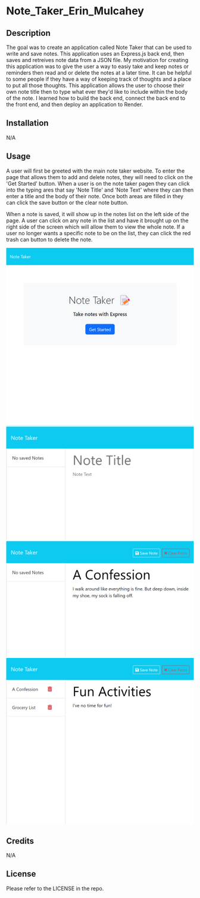 # Note_Taker_Erin_Mulcahey

## Description

The goal was to create an application called Note Taker that can be used to write and save notes. This application uses an Express.js back end, then saves and retreives note data from a JSON file. My motivation for creating this application was to give the user a way to easiy take and keep notes or reminders then read and or delete the notes at a later time. It can be helpful to some people if they have a way of keeping track of thoughts and a place to put all those thoughts. This application allows the user to choose their own note title then to type what ever they'd like to include within the body of the note. I learned how to build the back end, connect the back end to the front end, and then deploy an application to Render.

## Installation

N/A

## Usage

A user will first be greeted with the main note taker website. To enter the page that allows them to add and delete notes, they will need to click on the 'Get Started' button. When a user is on the note taker pagen they can click into the typing ares that say 'Note Title' and 'Note Text' where they can then enter a title and the body of their note. Once both areas are filled in they can click the save button or the clear note button.

When a note is saved, it will show up in the notes list on the left side of the page. A user can click on any note in the list and have it brought up on the right side of the screen which will allow them to view the whole note. If a user no longer wants a specific note to be on the list, they can click the red trash can button to delete the note.

![Front into page to the application, has a button to enter the note taker.](Images/IntroPage.png)
![Initial view of the notes window with out any notes listed.](Images/blankNotesPage.png)
![typing a new note showing how the buttons appear in the upper left to save or clear a note.](Images/typingNewNote.png)
![two notes listed on the left with one note being typed on the right.](Images/multipleNotes.png)

## Credits

N/A

## License

Please refer to the LICENSE in the repo.
